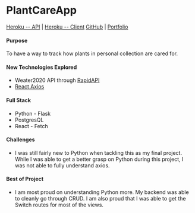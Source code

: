 # PlantCareApp
[Heroku -- API](
https://git.heroku.com/strickquinn-plant-api.git) |
[Heroku -- Client](
https://git.heroku.com/strickquinn-plant-client.gi)
[GitHub](https://github.com/StrickQuinn/PlantCareApp) |
[Portfolio](https://squinnstrickland.netlify.app/)

#### Purpose
To have a way to track how plants in personal collection are cared for.

#### New Technologies Explored
- Weater2020 API through [RapidAPI](https://rapidapi.com/Weather2020/api/weather)
- [React Axios](https://www.npmjs.com/package/react-axios)

#### Full Stack
- Python - Flask
- PostgresQL
- React - Fetch

#### Challenges
- I was still fairly new to Python when tackling this as my final project. While I was able to get a better grasp on Python during this project, I was not able to fully understand axios. 

#### Best of Project
- I am most proud on understanding Python more. My backend was able to cleanly go through CRUD. I am also proud that I was able to get the Switch routes for most of the views.